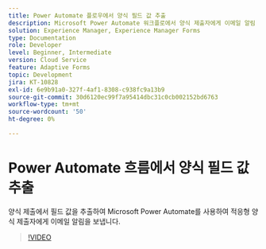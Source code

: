 ```yaml
---
title: Power Automate 플로우에서 양식 필드 값 추출
description: Microsoft Power Automate 워크플로에서 양식 제출자에게 이메일 알림 보내기
solution: Experience Manager, Experience Manager Forms
type: Documentation
role: Developer
level: Beginner, Intermediate
version: Cloud Service
feature: Adaptive Forms
topic: Development
jira: KT-10828
exl-id: 6e9b91a0-327f-4af1-8308-c938fc9a13b9
source-git-commit: 30d6120ec99f7a95414dbc31c0cb002152bd6763
workflow-type: tm+mt
source-wordcount: '50'
ht-degree: 0%

---
```


# Power Automate 흐름에서 양식 필드 값 추출

양식 제출에서 필드 값을 추출하여 Microsoft Power Automate를 사용하여 적응형 양식 제출자에게 이메일 알림을 보냅니다.

>[!VIDEO](https://video.tv.adobe.com/v/345957?quality=12&learn=on)
